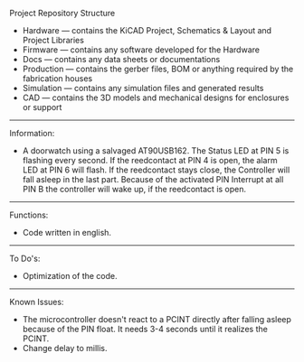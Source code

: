 Project Repository Structure

- Hardware    — contains the KiCAD Project, Schematics & Layout and Project Libraries
- Firmware    — contains any software developed for the Hardware
- Docs        — contains any data sheets or documentations
- Production  — contains the gerber files, BOM or anything required by the fabrication houses
- Simulation  — contains any simulation files and generated results
- CAD         — contains the 3D models and mechanical designs for enclosures or support

***

Information:
- A doorwatch using a salvaged AT90USB162.
The Status LED at PIN 5 is flashing every second.
If the reedcontact at PIN 4 is open, the alarm LED at PIN 6 will flash.
If the reedcontact stays close, the Controller will fall asleep in the last part.
Because of the activated PIN Interrupt at all PIN B the controller will wake up, if the reedcontact is open.

***

Functions:
- Code written in english.

***

To Do's:
- Optimization of the code.

***

Known Issues:
- The microcontroller doesn't react to a PCINT directly after falling asleep because of the PIN float. It needs 3-4 seconds until it realizes the PCINT.
- Change delay to millis.
